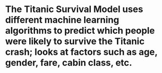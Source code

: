 # The Titanic Survival Model uses different machine learning algorithms to predict which people were likely to survive the Titanic crash; looks at factors such as age, gender, fare, cabin class, etc. 
